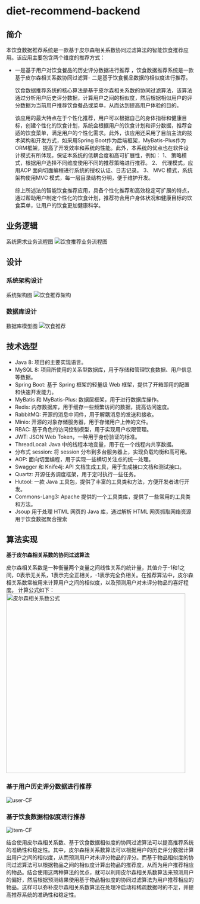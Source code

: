 # diet-recommend-backend
## 简介
本饮食数据推荐系统是一款基于皮尔森相关系数协同过滤算法的智能饮食推荐应用。该应用主要包含两个维度的推荐方式：
- 一是基于用户对饮食餐品的历史评分数据进行推荐
，饮食数据推荐系统是一款基于皮尔森相关系数协同过滤算- 二是基于饮食餐品数据的相似度进行推荐。

  饮食数据推荐系统的核心算法是基于皮尔森相关系数的协同过滤算法，该算法通过分析用户历史评分数据，计算用户之间的相似度，然后根据相似用户的评分数据为当前用户推荐饮食餐品或菜单，从而达到提高用户体验的目的。

  该应用的最大特点在于个性化推荐，用户可以根据自己的身体指标和健康目标，创建个性化的饮食计划，系统会根据用户的饮食计划和评分数据，推荐合适的饮食菜单，满足用户的个性化需求。此外，该应用还采用了目前主流的技术架构和开发方式，如采用Spring Boot作为后端框架，MyBatis-Plus作为ORM框架，提高了开发效率和系统的性能。此外，本系统的优点也在软件设计模式有所体现，保证本系统的低耦合度和高可扩展性，例如：
  1、	策略模式，根据用户选择不同维度使用不同的推荐策略进行推荐。
  2、	代理模式，应用AOP 面向切面编程进行系统的授权认证、日志记录。
  3、	MVC 模式，系统架构使用MVC 模式，每一层目录结构分明，便于维护开发。

  综上所述法的智能饮食推荐应用，具备个性化推荐和高效稳定可扩展的特点，通过帮助用户制定个性化的饮食计划，推荐符合用户身体状况和健康目标的饮食菜单，让用户的饮食更加健康科学。


## 业务逻辑
系统需求业务流程图
![饮食推荐业务流程图](https://user-images.githubusercontent.com/89373858/232701801-8c5ec9d3-a147-4511-905a-cb2ccea17c07.jpg)

## 设计

### 系统架构设计

系统架构图
![饮食推荐架构](https://user-images.githubusercontent.com/89373858/232701713-851626ca-8a5a-461e-925b-047ea84f2f12.jpg)

### 数据库设计
数据库模型图
![饮食推荐](https://user-images.githubusercontent.com/89373858/232701681-576613a3-438d-4059-a56a-12937272d17b.jpg)

## 技术选型
- Java 8: 项目的主要实现语言。
- MySQL 8: 项目所使用的关系型数据库，用于存储和管理饮食数据、用户信息等数据。
- Spring Boot: 基于 Spring 框架的轻量级 Web 框架，提供了开箱即用的配置和快速开发能力。
- MyBatis 和 MyBatis-Plus: 数据层框架，用于进行数据库操作。
- Redis: 内存数据库，用于缓存一些频繁访问的数据，提高访问速度。
- RabbitMQ: 开源的消息中间件，用于解耦消息的发送和接收。
- Minio: 开源的对象存储服务器，用于存储用户上传的文件。
- RBAC: 基于角色的访问控制模型，用于实现用户权限管理。
- JWT: JSON Web Token，一种用于身份验证的标准。
- ThreadLocal: Java 中的线程本地变量，用于在一个线程内共享数据。
- 分布式 session: 将 session 分布到多台服务器上，实现负载均衡和高可用。
- AOP: 面向切面编程，用于实现一些横切关注点的统一处理。
- Swagger 和 Knife4j: API 文档生成工具，用于生成接口文档和测试接口。
- Quartz: 开源任务调度框架，用于定时执行一些任务。
- Hutool: 一款 Java 工具包，提供了丰富的工具类和方法，方便开发者进行开发。
- Commons-Lang3: Apache 提供的一个工具类库，提供了一些常用的工具类和方法。
- Jsoup 用于处理 HTML 网页的 Java 库，通过解析 HTML 网页抓取网络资源用于饮食数据聚合搜索

## 算法实现

**基于皮尔森相关系数的协同过滤算法**

皮尔森相关系数是一种衡量两个变量之间线性关系的统计量，其值介于-1和1之间，0表示无关系，1表示完全正相关，-1表示完全负相关。在推荐算法中，皮尔森相关系数常被用来计算用户之间的相似度，以及预测用户对未评分物品的喜好程度。
计算公式如下：
<img width="481" alt="皮尔森相关系数公式" src="https://user-images.githubusercontent.com/89373858/232704398-783c6218-acd2-4e06-a1f9-2754bb1aeb79.png">

### 基于用户历史评分数据进行推荐
![user-CF](https://user-images.githubusercontent.com/89373858/232703751-3ca7c7f1-7497-463e-b5c6-5c095be75721.png)


### 基于饮食数据相似度进行推荐
![item-CF](https://user-images.githubusercontent.com/89373858/232704252-4a965093-4630-479a-ace5-aacfbb8aec44.png)

  结合使用皮尔森相关系数、基于饮食数据相似度的协同过滤算法可以提高推荐系统的准确性和稳定性。其中，皮尔森相关系数算法可以根据用户的历史评分数据计算出用户之间的相似度，从而预测用户对未评分物品的评分。而基于物品相似度的协同过滤算法可以根据物品之间的相似度计算出物品的推荐度，从而为用户推荐相应的物品。结合使用这两种算法的优点，就可以利用皮尔森相关系数算法来预测用户的偏好，然后根据预测结果使用基于物品相似度的协同过滤算法为用户推荐相应的物品。这样可以弥补皮尔森相关系数算法在处理冷启动和稀疏数据时的不足，并提高推荐系统的准确性和稳定性。

